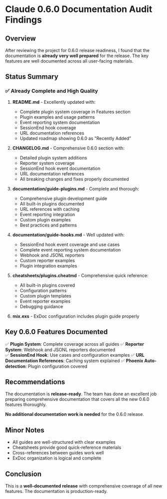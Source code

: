 # Claude 0.6.0 Documentation Audit Findings

## Overview

After reviewing the project for 0.6.0 release readiness, I found that the documentation is **already very well prepared** for the release. The key features are well documented across all user-facing materials.

## Status Summary

### ✅ Already Complete and High Quality

1. **README.md** - Excellently updated with:
   - Complete plugin system coverage in Features section
   - Plugin examples and usage patterns
   - Event reporting system documentation  
   - SessionEnd hook coverage
   - URL documentation references
   - Updated roadmap showing 0.6.0 as "Recently Added"

2. **CHANGELOG.md** - Comprehensive 0.6.0 section with:
   - Detailed plugin system additions
   - Reporter system coverage
   - SessionEnd hook event documentation
   - URL documentation references
   - All breaking changes and fixes properly documented

3. **documentation/guide-plugins.md** - Complete and thorough:
   - Comprehensive plugin development guide
   - All built-in plugins documented
   - URL references with caching
   - Event reporting integration
   - Custom plugin examples
   - Best practices and patterns

4. **documentation/guide-hooks.md** - Well updated with:
   - SessionEnd hook event coverage and use cases
   - Complete event reporting system documentation
   - Webhook and JSONL reporters
   - Custom reporter examples
   - Plugin integration examples

5. **cheatsheets/plugins.cheatmd** - Comprehensive quick reference:
   - All built-in plugins covered
   - Configuration patterns
   - Custom plugin templates
   - Event reporter examples
   - Debugging guidance

6. **mix.exs** - ExDoc configuration includes plugin guide properly

## Key 0.6.0 Features Documented

✅ **Plugin System**: Complete coverage across all guides
✅ **Reporter System**: Webhook and JSONL reporters documented  
✅ **SessionEnd Hook**: Use cases and configuration examples
✅ **URL Documentation References**: Caching system explained
✅ **Phoenix Auto-detection**: Plugin configuration covered

## Recommendations

The documentation is **release-ready**. The team has done an excellent job preparing comprehensive documentation that covers all the new 0.6.0 features thoroughly.

**No additional documentation work is needed** for the 0.6.0 release.

## Minor Notes

- All guides are well-structured with clear examples
- Cheatsheets provide good quick-reference materials
- Cross-references between guides work well
- ExDoc organization is logical and complete

## Conclusion

This is a **well-documented release** with comprehensive coverage of all new features. The documentation is production-ready.